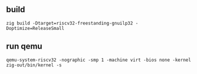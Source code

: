 ## build
```shell
zig build -Dtarget=riscv32-freestanding-gnuilp32 -Doptimize=ReleaseSmall
```
## run qemu
```shell
qemu-system-riscv32 -nographic -smp 1 -machine virt -bios none -kernel zig-out/bin/kernel -s
```
